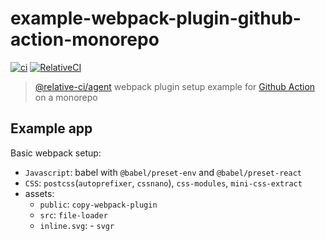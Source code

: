 # example-webpack-plugin-github-action-monorepo

[![ci](https://github.com/relative-ci/example-webpack-plugin-github-action-monorepo/workflows/ci/badge.svg)](https://github.com/relative-ci/example-webpack-plugin-github-action-monorepo/actions?query=workflow%3Aci)
[![RelativeCI](https://badges.relative-ci.com/badges/GYnRkwf55sjSprt5rTVK?branch=master)](https://app.relative-ci.com/projects/GYnRkwf55sjSprt5rTVK)

> [@relative-ci/agent](https://github.com/relative-ci/agent) webpack plugin setup example for [Github Action](https://github.com/features/actions) on a monorepo


## Example app

Basic webpack setup:
- `Javascript`: babel with `@babel/preset-env` and `@babel/preset-react`
- `CSS`: `postcss`(`autoprefixer`, `cssnano`), `css-modules`, `mini-css-extract`
- assets:
  - `public`: `copy-webpack-plugin`
  - `src`: `file-loader`
  - `inline.svg`: - `svgr`
